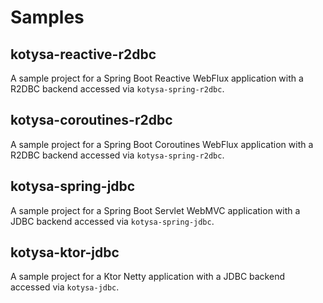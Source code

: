 # Samples

## kotysa-reactive-r2dbc

A sample project for a Spring Boot Reactive WebFlux application with a R2DBC backend accessed via `kotysa-spring-r2dbc`.

## kotysa-coroutines-r2dbc

A sample project for a Spring Boot Coroutines WebFlux application with a R2DBC backend accessed via `kotysa-spring-r2dbc`.

## kotysa-spring-jdbc

A sample project for a Spring Boot Servlet WebMVC application with a JDBC backend accessed via `kotysa-spring-jdbc`.

## kotysa-ktor-jdbc

A sample project for a Ktor Netty application with a JDBC backend accessed via `kotysa-jdbc`.
